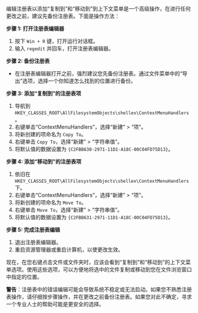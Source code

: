 编辑注册表以添加“复制到”和“移动到”到上下文菜单是一个高级操作，在进行任何更改之前，建议先备份注册表。下面是操作方法：

**步骤 1: 打开注册表编辑器**
1. 按下 `Win + R` 键，打开运行对话框。
2. 输入 `regedit` 并回车，打开注册表编辑器。

**步骤 2: 备份注册表**
- 在注册表编辑器打开之前，强烈建议您先备份注册表。通过文件菜单中的“导出”选项，选择一个你知道怎么找到的位置进行备份。

**步骤 3: 添加“复制到”的注册表项**
1. 导航到 `HKEY_CLASSES_ROOT\AllFilesystemObjects\shellex\ContextMenuHandlers`。
2. 右键单击“ContextMenuHandlers”，选择“新建” > “项”。
3. 将新创建的项命名为 `Copy To`。
4. 右键单击 `Copy To`，选择“新建” > “字符串值”。
5. 将默认值的数据设置为 `{C2FBB630-2971-11D1-A18C-00C04FD75D13}`。

**步骤 4: 添加“移动到”的注册表项**
1. 依旧在 `HKEY_CLASSES_ROOT\AllFilesystemObjects\shellex\ContextMenuHandlers` 下。
2. 右键单击“ContextMenuHandlers”，选择“新建” > “项”。
3. 将新创建的项命名为 `Move To`。
4. 右键单击 `Move To`，选择“新建” > “字符串值”。
5. 将默认值的数据设置为 `{C2FBB631-2971-11D1-A18C-00C04FD75D13}`。

**步骤 5: 完成注册表编辑**
1. 退出注册表编辑器。
2. 重启资源管理器或重启计算机，以使更改生效。

现在，在您右键点击文件或文件夹时，应该会看到“复制到”和“移动到”的上下文菜单选项。使用这些选项，可以方便地将选中的文件复制或移动到您在文件浏览窗口中指定的位置。

**警告**：注册表中的错误编辑可能会导致系统不稳定或无法启动。如果您不熟悉注册表操作，请仔细按步骤操作，并在更改之前备份注册表。如果您对此不确定，寻求一个专业人士的帮助可能是更安全的选择。